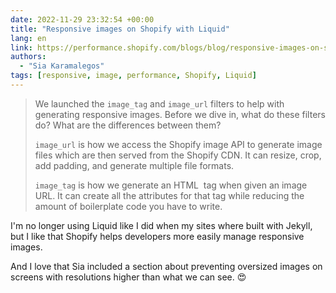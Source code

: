 ```yaml
---
date: 2022-11-29 23:32:54 +00:00
title: "Responsive images on Shopify with Liquid"
lang: en
link: https://performance.shopify.com/blogs/blog/responsive-images-on-shopify-with-liquid#fixing-oversized-mobile-images
authors:
  - "Sia Karamalegos"
tags: [responsive, image, performance, Shopify, Liquid]
---
```


> We launched the `image_tag` and `image_url` filters to help with generating responsive images. Before we dive in, what do these filters do? What are the differences between them?
> 
> `image_url` is how we access the Shopify image API to generate image files which are then served from the Shopify CDN. It can resize, crop, add padding, and generate multiple file formats.
> 
> `image_tag` is how we generate an HTML <img> tag when given an image URL. It can create all the attributes for that tag while reducing the amount of boilerplate code you have to write.

I'm no longer using Liquid like I did when my sites where built with Jekyll, but I like that Shopify helps developers more easily manage responsive images.

And I love that Sia included a section about preventing oversized images on screens with resolutions higher than what we can see. 😍
